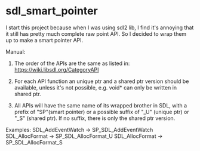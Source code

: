 # sdl_smart_pointer

I start this project because when I was using sdl2 lib, I find it's annoying that it still has pretty much complete raw point API. So I decided to wrap them up to make a smart pointer API.

Manual: 

1. The order of the APIs are the same as listed in: https://wiki.libsdl.org/CategoryAPI

2. For each API function an unique ptr and a shared ptr version should be available, unless it's not possible, e.g. void* can only be written in shared ptr.

3. All APIs will have the same name of its wrapped brother in SDL, with a prefix of "SP"(smart pointer) or a possible suffix of "_U" (unique ptr) or "_S" (shared ptr). If no suffix, there is only the shared ptr version.

Examples:
SDL_AddEventWatch -> SP_SDL_AddEventWatch
SDL_AllocFormat -> SP_SDL_AllocFormat_U
SDL_AllocFormat -> SP_SDL_AllocFormat_S
